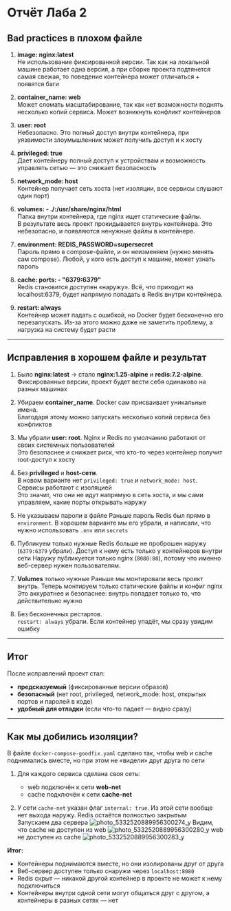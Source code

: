 # Отчёт Лаба 2

## Bad practices в плохом файле

1. **image: nginx:latest**  
   Не использование фиксированной версии. Так как на локальной машине работает одна версия, а при сборке проекта подтянется самая свежая, то поведение контейнера может отличаться + появятся баги  

2. **container_name: web**  
   Может сломать масштабирование, так как нет возможности поднять несколько копий сервиса. Может возникнуть конфликт контейнеров  

3. **user: root**  
   Небезопасно. Это полный доступ внутри контейнера, при уязвимости злоумышленник может получить доступ и к хосту 

4. **privileged: true**  
   Дает контейнеру полный доступ к устройствам и возможность управлять сетью — это снижает безопасность

5. **network_mode: host**  
   Контейнер получает сеть хоста (нет изоляции, все сервисы слушают один порт)  

6. **volumes: - ./:/usr/share/nginx/html**  
   Папка внутри контейнера, где nginx ищет статические файлы.  
   В результате весь проект прокидывается внутрь контейнера. Это небезопасно, и появляются ненужные файлы в контейнере.  

7. **environment: REDIS_PASSWORD=supersecret**  
   Пароль прямо в compose-файле, и он неизменяем (нужно менять сам compose). Любой, у кого есть доступ к машине, может узнать пароль  

8. **cache: ports: - "6379:6379"**  
   Redis становится доступен «наружу». Всё, что приходит на localhost:6379, будет напрямую попадать в Redis внутри контейнера.  

9. **restart: always**  
   Контейнер может падать с ошибкой, но Docker будет бесконечно его перезапускать. Из-за этого можно даже не заметить проблему, а нагрузка на систему будет расти  

---

## Исправления в хорошем файле и результат

1. Было **nginx:latest** → стало **nginx:1.25-alpine** и **redis:7.2-alpine**.  
   Фиксированные версии, проект будет вести себя одинаково на разных машинах  

2. Убираем **container_name**. Docker сам присваивает уникальные имена.  
   Благодаря этому можно запускать несколько копий сервиса без конфликтов 

3. Мы убрали **user: root**. Nginx и Redis по умолчанию работают от своих системных пользователей  
   Это безопаснее и снижает риск, что кто-то через контейнер получит root-доступ к хосту  

4. Без **privileged** и **host-сети**.  
   В новом варианте нет `privileged: true` и `network_mode: host`. Сервисы работают с изоляцией  
   Это значит, что они не идут напрямую в сеть хоста, и мы сами управляем, какие порты открывать наружу

5. Не указываем пароли в файле
   Раньше пароль Redis был прямо в `environment`. В хорошем варианте мы его убрали, и написали, что нужно использовать `.env` или `secrets`  

6. Публикуем только нужные
   Redis больше не проброшен наружу (`6379:6379` убрали). Доступ к нему есть только у контейнеров внутри сети
   Наружу публикуется только nginx (`8080:80`), потому что именно веб-сервер нужен пользователям.  

7. **Volumes** только нужные
   Раньше мы монтировали весь проект внутрь. Теперь монтируем только статические файлы и конфиг nginx
   Это аккуратнее и безопаснее: внутрь попадает только то, что действительно нужно 

8. Без бесконечных рестартов.  
   `restart: always` убрали. Если контейнер упадёт, мы сразу увидим ошибку

---

## Итог

После исправлений проект стал:  

- **предсказуемый** (фиксированные версии образов)
- **безопасный** (нет root, privileged, network_mode: host, открытых портов и паролей в коде)  
- **удобный для отладки** (если что-то падает — видно сразу)

---

## Как мы добились изоляции?

В файле `docker-compose-goodfix.yaml` сделано так, чтобы web и cache поднимались вместе, но при этом не «видели» друг друга по сети

1. Для каждого сервиса сделана своя сеть:  
   - web подключён к сети **web-net**
   - cache подключён к сети **cache-net**

2. У сети `cache-net` указан флаг `internal: true`. Из этой сети вообще нет выхода наружу. Redis остаётся полностью закрытым  
Запускаем два сервера
![photo_5332520889956300274_y](https://github.com/user-attachments/assets/a73a3d89-63f5-4e10-a868-cd90235e374c)
Видим, что cache не доступен из web
![photo_5332520889956300280_y](https://github.com/user-attachments/assets/2d96b231-2310-40b2-9504-f1dee8145831)
web не доступен из cache
![photo_5332520889956300283_y](https://github.com/user-attachments/assets/f7f76c54-8dc2-485b-843c-4bdfcb3bd0b1)



**Итог:**  
- Контейнеры поднимаются вместе, но они изолированы друг от друга 
- Веб-сервер доступен только снаружи через `localhost:8080`
- Redis скрыт — никакой другой контейнер в проекте не может к нему подключиться 
- Контейнеры внутри одной сети могут общаться друг с другом, а контейнеры в разных сетях — нет  
